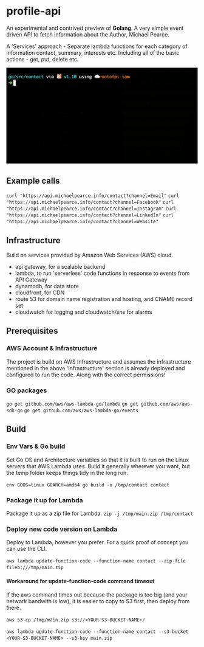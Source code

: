 # profile-api

An experimental and contrived preview of **Golang**. A very simple event driven API to fetch information about the Author, Michael Pearce.

A 'Services' approach - Separate lambda functions for each category of information contact, summary, interests etc. Including all of the basic actions - get, put, delete etc.

![](go-api.gif)

## Example calls

`curl "https://api.michaelpearce.info/contact?channel=Email"`
`curl "https://api.michaelpearce.info/contact?channel=Facebook"`
`curl "https://api.michaelpearce.info/contact?channel=Instagram"`
`curl "https://api.michaelpearce.info/contact?channel=LinkedIn"`
`curl "https://api.michaelpearce.info/contact?channel=Website"`

## Infrastructure

Build on services provided by Amazon Web Services (AWS) cloud.
* api gateway, for a scalable backend
* lambda, to run 'serverless' code functions in response to events from API Gateway
* dynamodb, for data store
* cloudfront, for CDN
* route 53 for domain name registration and hosting, and CNAME record set
* cloudwatch for logging and cloudwatch/sns for alarms

## Prerequisites

### AWS Account & Infrastructure

The project is build on AWS Infrastructure and assumes the infrastructure mentioned in the above 'Infrastructure' section is already deployed and configured to run the code. Along with the correct permissions!

### GO packages

`go get github.com/aws/aws-lambda-go/lambda`
`go get github.com/aws/aws-sdk-go`
`go get github.com/aws/aws-lambda-go/events`

## Build


### Env Vars & Go build

Set Go OS and Architecture variables so that it is built to run on the Linux servers that AWS Lambda uses. Build it generally wherever you want, but the temp folder keeps things tidy in the long run. 

`env GOOS=linux GOARCH=amd64 go build -o /tmp/contact contact`

### Package it up for Lambda

Package it up as a zip file for Lambda.
`zip -j /tmp/main.zip /tmp/contact`


### Deploy new code version on Lambda

Deploy to Lambda, however you prefer. For a quick proof of concept you can use the CLI. 

`aws lambda update-function-code --function-name contact --zip-file fileb:///tmp/main.zip`

#### Workaround for update-function-code command timeout

If the aws command times out because the package is too big (and your network bandwith is low), it is easier to copy to S3 first, then deploy from there. 

`aws s3 cp /tmp/main.zip s3://<YOUR-S3-BUCKET-NAME>/`

`aws lambda update-function-code --function-name contact --s3-bucket <YOUR-S3-BUCKET-NAME> --s3-key main.zip`
